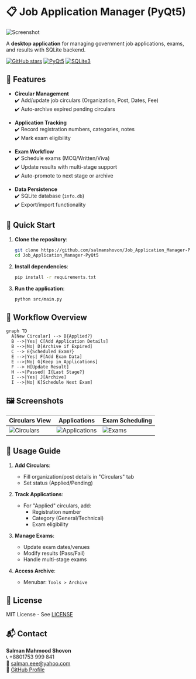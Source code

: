 # 📋 Job Application Manager (PyQt5)

![Screenshot](./assets/screenshot.png)

A **desktop application** for managing government job applications, exams, and results with SQLite backend.

[![GitHub stars](https://img.shields.io/github/stars/salmanshovon/Job_Application_Manager-PyQt5?style=social)](https://github.com/salmanshovon/Job_Application_Manager-PyQt5)
[![PyQt5](https://img.shields.io/badge/PyQt5-5.15.9-blue.svg)](https://pypi.org/project/PyQt5/)
[![SQLite3](https://img.shields.io/badge/SQLite3-3.36.0-green.svg)](https://sqlite.org)

## 🌟 Features
- **Circular Management**  
  ✔️ Add/update job circulars (Organization, Post, Dates, Fee)  
  ✔️ Auto-archive expired pending circulars  

- **Application Tracking**  
  ✔️ Record registration numbers, categories, notes  
  ✔️ Mark exam eligibility  

- **Exam Workflow**  
  ✔️ Schedule exams (MCQ/Written/Viva)  
  ✔️ Update results with multi-stage support  
  ✔️ Auto-promote to next stage or archive  

- **Data Persistence**  
  ✔️ SQLite database (`info.db`)  
  ✔️ Export/import functionality  

## 🚀 Quick Start
1. **Clone the repository**:
   ```bash
   git clone https://github.com/salmanshovon/Job_Application_Manager-PyQt5.git
   cd Job_Application_Manager-PyQt5
   ```

2. **Install dependencies**:
   ```bash
   pip install -r requirements.txt
   ```

3. **Run the application**:
   ```bash
   python src/main.py
   ```


## 📖 Workflow Overview
```mermaid
graph TD
  A[New Circular] --> B{Applied?}
  B -->|Yes| C[Add Application Details]
  B -->|No| D[Archive if Expired]
  C --> E{Scheduled Exam?}
  E -->|Yes| F[Add Exam Data]
  E -->|No| G[Keep in Applications]
  F --> H[Update Result]
  H -->|Passed| I{Last Stage?}
  I -->|Yes| J[Archive]
  I -->|No| K[Schedule Next Exam]
```

## 🖼️ Screenshots
| Circulars View | Applications | Exam Scheduling |
|----------------|--------------|-----------------|
| ![Circulars](./assets/circulars.png) | ![Applications](./assets/applications.png) | ![Exams](./assets/exams.png) |

## 📝 Usage Guide
1. **Add Circulars**:
   - Fill organization/post details in "Circulars" tab
   - Set status (Applied/Pending)

2. **Track Applications**:
   - For "Applied" circulars, add:
     - Registration number
     - Category (General/Technical)
     - Exam eligibility

3. **Manage Exams**:
   - Update exam dates/venues
   - Modify results (Pass/Fail)
   - Handle multi-stage exams

4. **Access Archive**:
   - Menubar: `Tools > Archive`

## 📜 License
MIT License - See [LICENSE](./LICENSE)

## 📬 Contact
**Salman Mahmood Shovon**  
📞 +8801753 999 841  
📧 salman.eee@yahoo.com  
💼 [GitHub Profile](https://github.com/salmanshovon)